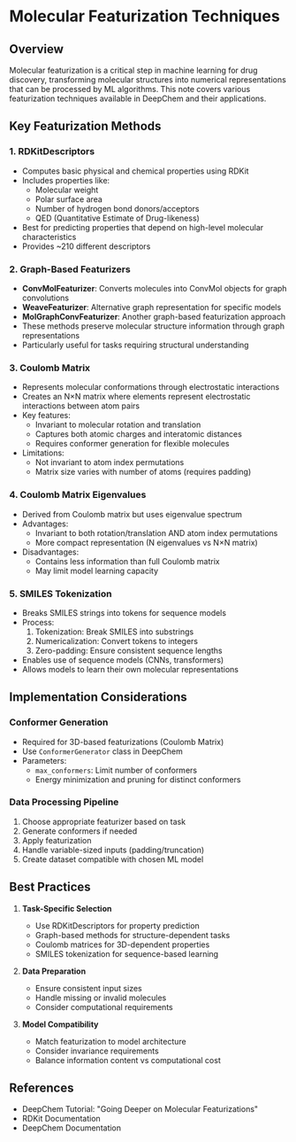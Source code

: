 # Molecular Featurization Techniques

## Overview
Molecular featurization is a critical step in machine learning for drug discovery, transforming molecular structures into numerical representations that can be processed by ML algorithms. This note covers various featurization techniques available in DeepChem and their applications.

## Key Featurization Methods

### 1. RDKitDescriptors
- Computes basic physical and chemical properties using RDKit
- Includes properties like:
  - Molecular weight
  - Polar surface area
  - Number of hydrogen bond donors/acceptors
  - QED (Quantitative Estimate of Drug-likeness)
- Best for predicting properties that depend on high-level molecular characteristics
- Provides ~210 different descriptors

### 2. Graph-Based Featurizers
- **ConvMolFeaturizer**: Converts molecules into ConvMol objects for graph convolutions
- **WeaveFeaturizer**: Alternative graph representation for specific models
- **MolGraphConvFeaturizer**: Another graph-based featurization approach
- These methods preserve molecular structure information through graph representations
- Particularly useful for tasks requiring structural understanding

### 3. Coulomb Matrix
- Represents molecular conformations through electrostatic interactions
- Creates an N×N matrix where elements represent electrostatic interactions between atom pairs
- Key features:
  - Invariant to molecular rotation and translation
  - Captures both atomic charges and interatomic distances
  - Requires conformer generation for flexible molecules
- Limitations:
  - Not invariant to atom index permutations
  - Matrix size varies with number of atoms (requires padding)

### 4. Coulomb Matrix Eigenvalues
- Derived from Coulomb matrix but uses eigenvalue spectrum
- Advantages:
  - Invariant to both rotation/translation AND atom index permutations
  - More compact representation (N eigenvalues vs N×N matrix)
- Disadvantages:
  - Contains less information than full Coulomb matrix
  - May limit model learning capacity

### 5. SMILES Tokenization
- Breaks SMILES strings into tokens for sequence models
- Process:
  1. Tokenization: Break SMILES into substrings
  2. Numericalization: Convert tokens to integers
  3. Zero-padding: Ensure consistent sequence lengths
- Enables use of sequence models (CNNs, transformers)
- Allows models to learn their own molecular representations

## Implementation Considerations

### Conformer Generation
- Required for 3D-based featurizations (Coulomb Matrix)
- Use `ConformerGenerator` class in DeepChem
- Parameters:
  - `max_conformers`: Limit number of conformers
  - Energy minimization and pruning for distinct conformers

### Data Processing Pipeline
1. Choose appropriate featurizer based on task
2. Generate conformers if needed
3. Apply featurization
4. Handle variable-sized inputs (padding/truncation)
5. Create dataset compatible with chosen ML model

## Best Practices

1. **Task-Specific Selection**
   - Use RDKitDescriptors for property prediction
   - Graph-based methods for structure-dependent tasks
   - Coulomb matrices for 3D-dependent properties
   - SMILES tokenization for sequence-based learning

2. **Data Preparation**
   - Ensure consistent input sizes
   - Handle missing or invalid molecules
   - Consider computational requirements

3. **Model Compatibility**
   - Match featurization to model architecture
   - Consider invariance requirements
   - Balance information content vs computational cost

## References
- DeepChem Tutorial: "Going Deeper on Molecular Featurizations"
- RDKit Documentation
- DeepChem Documentation 